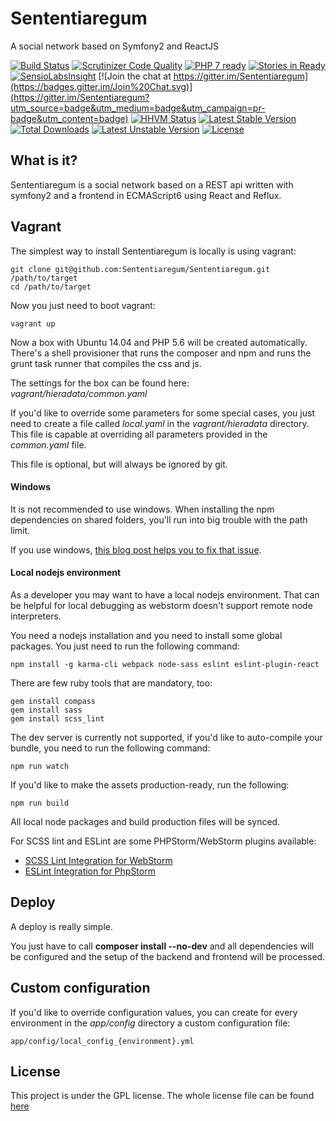# Sententiaregum
A social network based on Symfony2 and ReactJS

[![Build Status](https://travis-ci.org/Sententiaregum/Sententiaregum.svg?branch=master)](https://travis-ci.org/Sententiaregum/Sententiaregum)
[![Scrutinizer Code Quality](https://scrutinizer-ci.com/g/Sententiaregum/Sententiaregum/badges/quality-score.png?b=master)](https://scrutinizer-ci.com/g/Sententiaregum/Sententiaregum/?branch=master)
[![PHP 7 ready](http://php7ready.timesplinter.ch/Sententiaregum/Sententiaregum/badge.svg)](https://travis-ci.org/Sententiaregum/Sententiaregum)
[![Stories in Ready](https://badge.waffle.io/Sententiaregum/Sententiaregum.svg?label=ready&title=Ready)](http://waffle.io/Sententiaregum/Sententiaregum)
[![SensioLabsInsight](https://insight.sensiolabs.com/projects/720e0e5c-514d-4269-9d3f-c9de9ad4d7bf/mini.png)](https://insight.sensiolabs.com/projects/720e0e5c-514d-4269-9d3f-c9de9ad4d7bf)
[![Join the chat at https://gitter.im/Sententiaregum](https://badges.gitter.im/Join%20Chat.svg)](https://gitter.im/Sententiaregum?utm_source=badge&utm_medium=badge&utm_campaign=pr-badge&utm_content=badge)
[![HHVM Status](http://hhvm.h4cc.de/badge/sententiaregum/sententiaregum.png)](http://hhvm.h4cc.de/package/sententiaregum/sententiaregum)
[![Latest Stable Version](https://poser.pugx.org/sententiaregum/sententiaregum/v/stable)](https://packagist.org/packages/sententiaregum/sententiaregum) [![Total Downloads](https://poser.pugx.org/sententiaregum/sententiaregum/downloads)](https://packagist.org/packages/sententiaregum/sententiaregum) [![Latest Unstable Version](https://poser.pugx.org/sententiaregum/sententiaregum/v/unstable)](https://packagist.org/packages/sententiaregum/sententiaregum) [![License](https://poser.pugx.org/sententiaregum/sententiaregum/license)](https://packagist.org/packages/sententiaregum/sententiaregum)

## What is it?

Sententiaregum is a social network based on a REST api written with symfony2 and a frontend in ECMAScript6 using React and Reflux.

## Vagrant

The simplest way to install Sententiaregum is locally is using vagrant:

    git clone git@github.com:Sententiaregum/Sententiaregum.git /path/to/target
    cd /path/to/target

Now you just need to boot vagrant:

    vagrant up

Now a box with Ubuntu 14.04 and PHP 5.6 will be created automatically.
There's a shell provisioner that runs the composer and npm and runs the grunt task runner that compiles the css and js.

The settings for the box can be found here: *vagrant/hieradata/common.yaml*

If you'd like to override some parameters for some special cases, you just need to create a file called *local.yaml* in the *vagrant/hieradata* directory.
This file is capable at overriding all parameters provided in the *common.yaml* file.

This file is optional, but will always be ignored by git.

#### Windows

It is not recommended to use windows. When installing the npm dependencies on shared folders, you'll run into big trouble with the path limit.

If you use windows, [this blog post helps you to fix that issue](https://harvsworld.com/2015/how-to-fix-npm-install-errors-on-vagrant-on-windows-because-the-paths-are-too-long/).

#### Local nodejs environment

As a developer you may want to have a local nodejs environment. That can be helpful for local debugging as webstorm doesn't support remote node interpreters.

You need a nodejs installation and you need to install some global packages. You just need to run the following command:

    npm install -g karma-cli webpack node-sass eslint eslint-plugin-react

There are few ruby tools that are mandatory, too:

    gem install compass
    gem install sass
    gem install scss_lint

The dev server is currently not supported, if you'd like to auto-compile your bundle, you need to run the following command:

    npm run watch

If you'd like to make the assets production-ready, run the following:

    npm run build

All local node packages and build production files will be synced.

For SCSS lint and ESLint are some PHPStorm/WebStorm plugins available:

- [SCSS Lint Integration for WebStorm](https://plugins.jetbrains.com/plugin/7530?pr=)
- [ESLint Integration for PhpStorm](https://plugins.jetbrains.com/plugin/7494)

## Deploy

A deploy is really simple.

You just have to call __composer install --no-dev__ and all dependencies will be configured and the setup of the backend and frontend will be processed.

## Custom configuration

If you'd like to override configuration values, you can create for every environment in the *app/config* directory a custom configuration file:

    app/config/local_config_{environment}.yml

## License

This project is under the GPL license. The whole license file can be found [here](https://github.com/Sententiaregum/Sententiaregum/tree/master/LCIENSE)
